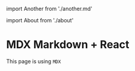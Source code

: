 import Another from './another.md'

import About from './about'

# MDX Markdown + React

This page is using `MDX`

<Another />

<About />